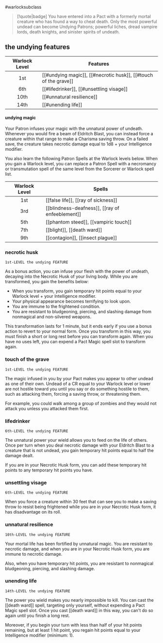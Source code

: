 #warlocksubclass

> [!quote|badge] 
> You have entered into a Pact with a formerly mortal creature who has found a way to cheat death. Only the most powerful undead can become Undying Patrons; powerful liches, dread vampire lords, death knights, and sinister spirits of undeath.
## the undying features
| **Warlock Level** | **Features**                                                    |
| :---------------: | --------------------------------------------------------------- |
|        1st        | [[#undying magic]], [[#necrotic husk]], [[#touch of the grave]] |
|        6th        | [[#lifedrinker]], [[#unsettling visage]]                        |
|       10th        | [[#unnatural resilience]]                                       |
|       14th        | [[#unending life]]                                              |
#### undying magic
Your Patron infuses your magic with the unnatural power of undeath. Whenever you would fire a beam of Eldritch Blast, you can instead force a creature within that range to make a Charisma saving throw. On a failed save, the creature takes necrotic damage equal to 1d8 + your Intelligence modifier.

You also learn the following Patron Spells at the Warlock levels below. When you gain a Warlock level, you can replace a Patron Spell with a necromancy or transmutation spell of the same level from the Sorcerer or Warlock spell list.

| **Warlock Level** | **Spells**                                      |
| :---------------: | ----------------------------------------------- |
|        1st        | [[false life]], [[ray of sickness]]             |
|        3rd        | [[blindness-deafness]], [[ray of enfeeblement]] |
|        5th        | [[phantom steed]], [[vampiric touch]]           |
|        7th        | [[blight]], [[death ward]]                      |
|        9th        | [[contagion]], [[insect plague]]                |
### necrotic husk
`1st-LEVEL the undying FEATURE`

As a bonus action, you can infuse your flesh with the power of undeath, decaying into the Necrotic Husk of your living body. While you are transformed, you gain the benefits below:
- When you transform, you gain temporary hit points equal to your Warlock level + your Intelligence modifier.
- Your physical appearance becomes terrifying to look upon.
- You are immune to the frightened condition.
- You are resistant to bludgeoning, piercing, and slashing damage from nonmagical and non-silvered weapons.

This transformation lasts for 1 minute, but it ends early if you use a bonus action to revert to your normal form. Once you transform in this way, you must finish a short or long rest before you can transform again. When you have no uses left, you can expend a Pact Magic spell slot to transform again.
### touch of the grave
`1st-LEVEL the undying FEATURE`

The magic infused in you by your Pact makes you appear to other undead as one of their own. Undead of a CR equal to your Warlock level or lower are not hostile toward you until you say or do something hostile to them, such as attacking them, forcing a saving throw, or threatening them.

For example, you could walk among a group of zombies and they would not attack you unless you attacked them first.
### lifedrinker
`6th-LEVEL the undying FEATURE`

The unnatural power your wield allows you to feed on the life of others. Once per turn when you deal necrotic damage with your Eldritch Blast to a creature that is not undead, you gain temporary hit points equal to half the damage dealt.

If you are in your Necrotic Husk form, you can add these temporary hit points to any temporary hit points you have.
### unsettling visage
`6th-LEVEL the undying FEATURE`

When you force a creature within 30 feet that can see you to make a saving throw to resist being frightened while you are in your Necrotic Husk form, it has disadvantage on its roll.
### unnatural resilience
`10th-LEVEL the undying FEATURE`

Your mortal life has been fortified by unnatural magic. You are resistant to necrotic damage, and when you are in your Necrotic Husk form, you are immune to necrotic damage.

Also, when you have temporary hit points, you are resistant to nonmagical bludgeoning, piercing, and slashing damage.
### unending life
`14th-LEVEL the undying FEATURE`

The power you wield makes you nearly impossible to kill. You can cast the [[death ward]] spell, targeting only yourself, without expending a Pact Magic spell slot. Once you cast [[death ward]] in this way, you can't do so again until you finish a long rest.

Moreover, if you begin your turn with less than half of your hit points remaining, but at least 1 hit point, you regain hit points equal to your Intelligence modifier (minimum: 1).
